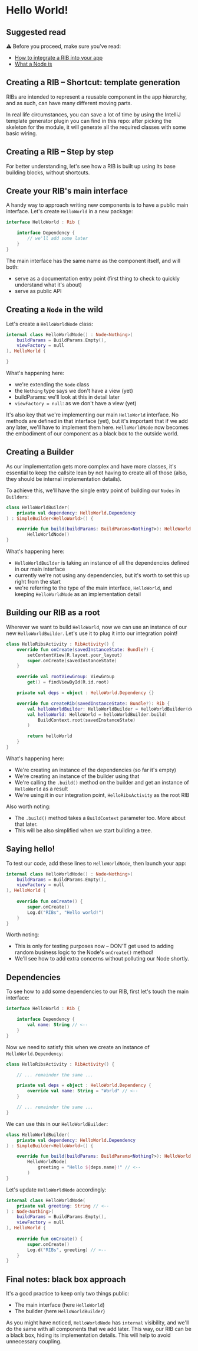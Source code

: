 # Hello World! 

## Suggested read

⚠️ Before you proceed, make sure you've read:
- [How to integrate a RIB into your app](../setup/integrationpoint.md)
- [What a Node is](nodes.md)

## Creating a RIB – Shortcut: template generation

RIBs are intended to represent a reusable component in the app hierarchy, and as such, can have many different moving parts.

In real life circumstances, you can save a lot of time by using the IntelliJ template generator plugin you can find in this repo: after picking the skeleton for the module, it will generate all the required classes with some basic wiring.

## Creating a RIB – Step by step

For better understanding, let's see how a RIB is built up using its base building blocks, without shortcuts.


## Create your RIB's main interface

A handy way to approach writing new components is to have a public main interface. Let's create ```HelloWorld``` in a new package:


```kotlin
interface HelloWorld : Rib {

    interface Dependency {
        // we'll add some later
    }
}
```

The main interface has the same name as the component itself, and will both:
- serve as a documentation entry point (first thing to check to quickly understand what it's about)
- serve as public API


## Creating a ```Node``` in the wild

Let's create a ```HelloWorldNode``` class:

```kotlin
internal class HelloWorldNode() : Node<Nothing>(
    buildParams = BuildParams.Empty(),
    viewFactory = null
), HelloWorld {

}
```

What's happening here:
- we're extending the ```Node``` class
- the ```Nothing``` type says we don't have a view (yet)
- buildParams: we'll look at this in detail later 
- ```viewFactory = null```: as we don't have a view (yet)

It's also key that we're implementing our main ```HelloWorld``` interface. No methods are defined in that interface (yet), but it's important that if we add any later, we'll have to implement them here. ```HelloWorldNode``` now becomes the embodiment of our component as a black box to the outside world.


## Creating a Builder

As our implementation gets more complex and have more classes, it's essential to keep the callsite lean by not having to create all of those (also, they should be internal implementation details).

To achieve this, we'll have the single entry point of building our ```Nodes``` in ```Builders```:

```kotlin
class HelloWorldBuilder(
    private val dependency: HelloWorld.Dependency
) : SimpleBuilder<HelloWorld>() {

    override fun build(buildParams: BuildParams<Nothing?>): HelloWorld =
        HelloWorldNode()
}
```

What's happening here:
- ```HelloWorldBuilder``` is taking an instance of all the dependencies defined in our main interface
- currently we're not using any dependencies, but it's worth to set this up right from the start
- we're referring to the type of the main interface, ```HelloWorld```, and keeping ```HelloWorldNode``` as an implementation detail


## Building our RIB as a root

Wherever we want to build ```HelloWorld```, now we can use an instance of our new ```HelloWorldBuilder```. Let's use it to plug it into our integration point!

```kotlin
class HelloRibsActivity : RibActivity() {
    override fun onCreate(savedInstanceState: Bundle?) {
        setContentView(R.layout.your_layout)
        super.onCreate(savedInstanceState)
    }

    override val rootViewGroup: ViewGroup
        get() = findViewById(R.id.root)

    private val deps = object : HelloWorld.Dependency {}

    override fun createRib(savedInstanceState: Bundle?): Rib {
        val helloWorldBuilder: HelloWorldBuilder = HelloWorldBuilder(deps)
        val helloWorld: HelloWorld = helloWorldBuilder.build(
            BuildContext.root(savedInstanceState)
        )

        return helloWorld
    }
}
```

What's happening here:
- We're creating an instance of the dependencies (so far it's empty)
- We're creating an instance of the builder using that
- We're calling the ```.build()``` method on the builder and get an instance of ```HelloWorld``` as a result
- We're using it in our integration point, ```HelloRibsActivity``` as the root RIB

Also worth noting:
- The ```.build()``` method takes a ```BuildContext``` parameter too. More about that later.
- This will be also simplified when we start building a tree.


## Saying hello!

To test our code, add these lines to ```HelloWorldNode```, then launch your app:

```kotlin
internal class HelloWorldNode() : Node<Nothing>(
    buildParams = BuildParams.Empty(),
    viewFactory = null
), HelloWorld {
    
    override fun onCreate() {
        super.onCreate()
        Log.d("RIBs", "Hello world!")
    }
}
```

Worth noting:
- This is only for testing purposes now – DON'T get used to adding random business logic to the Node's ```onCreate()``` method!
- We'll see how to add extra concerns without polluting our Node shortly.


## Dependencies

To see how to add some dependencies to our RIB, first let's touch the main interface:

```kotlin
interface HelloWorld : Rib {

    interface Dependency {
        val name: String // <--
    }
}
```

Now we need to satisfy this when we create an instance of ```HelloWorld.Dependency```:

```kotlin
class HelloRibsActivity : RibActivity() {

    // ... remainder the same ...

    private val deps = object : HelloWorld.Dependency {
        override val name: String = "World" // <--
    }

    // ... remainder the same ...
}
```

We can use this in our ```HelloWorldBuilder```:

```kotlin
class HelloWorldBuilder(
    private val dependency: HelloWorld.Dependency
) : SimpleBuilder<HelloWorld>() {

    override fun build(buildParams: BuildParams<Nothing?>): HelloWorld =
        HelloWorldNode(
            greeting = "Hello ${deps.name}!" // <--
        )
}
```

Let's update ```HelloWorldNode``` accordingly:

```kotlin
internal class HelloWorldNode(
    private val greeting: String // <--
) : Node<Nothing>(
    buildParams = BuildParams.Empty(),
    viewFactory = null
), HelloWorld {
    
    override fun onCreate() {
        super.onCreate()
        Log.d("RIBs", greeting) // <--
    }
}
```


## Final notes: black box approach

It's a good practice to keep only two things public:
- The main interface (here ```HelloWorld```)
- The builder (here ```HelloWorldBuilder```)

As you might have noticed, ```HelloWorldNode``` has ```internal``` visibility, and we'll do the same with all components that we add later. This way, our RIB can be a black box, hiding its implementation details. This will help to avoid unnecessary coupling.

















